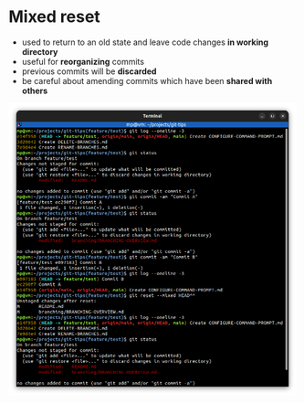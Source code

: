# Mixed reset

* used to return to an old state and leave code changes **in working directory**
* useful for **reorganizing** commits
* previous commits will be **discarded**
* be careful about amending commits which have been **shared with others**

![](images/git-reset-mixed.png)